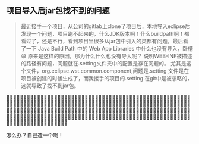 ## 项目导入后jar包找不到的问题

> 最近接手一个项目，从公司的gitlab上clone了项目后，本地导入eclipse后发现一个问题，项目跑不起来的，什么JDK版本啊！什么buildpath啊！都看过了，还是不行，看到项目里很多从jar包中引入的类都有问题，最后看了一下 Java Build Path 中的 Web App Libraries 中什么也没有导入，卧槽 😅 原来是这样的原因，那为什么什么也没有导入呢？ 说明WEB-INF被描述的路径有问题，问题就在.setting文件夹中的配置是存在问题的。
尤其是这个文件，org.eclipse.wst.common.component,问题是.setting 文件是在项目被创建的时候生成了，而我接手的项目的.setting 在git中是被忽略的，这就导致了找不到jar包。

🍨🍨🍨🍨🍨🍨🍨🍨🍨🍨🍨🍨🍨🍨🍨🍨🍨🍨🍨🍨🍨🍨🍨🍨🍨🍨🍨🍨🍨🍨🍨🍨🍨🍨🍨🍨🍨🍨🍨🍨🍨🍨🍨🍨🍨🍨🍨🍨🍨🍨🍨🍨🍨🍨🍨🍨🍨🍨🍨🍨🍨🍨🍨🍨🍨🍨🍨🍨🍨🍨🍨🍨🍨🍨🍨🍨🍨🍨🍨🍨🍨🍨🍨🍨🍨🍨🍨🍨🍨🍨🍨🍨🍨🍨🍨🍨🍨🍨🍨🍨🍨🍨🍨🍨🍨🍨🍨🍨🍨🍨🍨🍨🍨🍨🍨🍨🍨🍨🍨🍨🍨🍨🍨🍨🍨🍨🍨🍨🍨🍨🍨🍨🍨🍨🍨🍨🍨🍨🍨🍨🍨🍨🍨🍨🍨🍨🍨🍨🍨🍨🍨🍨🍨🍨🍨🍨🍨🍨🍨🍨🍨🍨🍨🍨🍨🍨🍨🍨🍨🍨🍨🍨🍨🍨🍨🍨🍨🍨🍨🍨🍨🍨🍨🍨🍨🍨🍨🍨🍨🍨🍨🍨🍨🍨🍨🍨🍨🍨🍨🍨🍨🍨🍨🍨🍨🍨🍨🍨🍨🍨🍨🍨🍨🍨🍨🍨🍨🍨🍨🍨🍨🍨🍨🍨🍨🍨🍨🍨🍨🍨🍨🍨🍨🍨

怎么办？自己造一个啊！